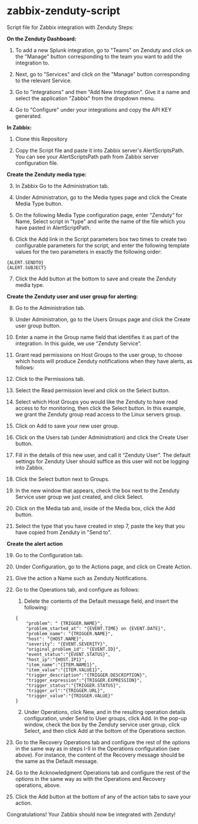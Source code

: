 # zabbix-zenduty-script
Script file for Zabbix integration with Zenduty
Steps:

**On the Zenduty Dashboard:**

1. To add a new Splunk integration, go to "Teams" on Zenduty and click on the "Manage" button corresponding to the team you want to add the integration to.

2. Next, go to "Services" and click on the "Manage" button corresponding to the relevant Service.

3. Go to "Integrations" and then "Add New Integration". Give it a name and select the application "Zabbix" from the dropdown menu.
4. Go to "Configure" under your integrations and copy the API KEY generated.

**In Zabbix:**

1. Clone this Repository

2. Copy the Script file and paste it into Zabbix server's AlertScriptsPath. You can see your AlertScriptsPath path from Zabbix server configuration file.

**Create the Zenduty media type:**

3. In Zabbix Go to the Administration tab.

4. Under Administration, go to the Media types page and click the Create Media Type button.

5. On the following Media Type configuration page, enter “Zenduty” for Name, Select script in "type" and write the name of the file which you have pasted in AlertScriptPath.

6. Click the Add link in the Script parameters box two times to create two configurable parameters for the script, and enter the following template values for the two parameters in exactly the following order:
  ```
  {ALERT.SENDTO}
  {ALERT.SUBJECT}
  ```
7. Click the Add button at the bottom to save and create the Zenduty media type.

**Create the Zenduty user and user group for alerting:**

8. Go to the Administration tab.

9. Under Administration, go to the Users Groups page and click the Create user group button.

10. Enter a name in the Group name field that identifies it as part of the integration. In this guide, we use “Zenduty Service”.

11. Grant read permissions on Host Groups to the user group, to choose which hosts will produce Zenduty notifications when they have alerts, as follows:
  1. Click to the Permissions tab.
  2. Select the Read permission level and click on the Select button.
  3. Select which Host Groups you would like the Zenduty to have read access to for monitoring, then click the Select button. In this example, we grant the Zenduty group read access to the Linux servers group.

12. Click on Add to save your new user group.

13. Click on the Users tab (under Administration) and click the Create User button.

14. Fill in the details of this new user, and call it “Zenduty User”. The default settings for Zenduty User should suffice as this user will not be logging into Zabbix.

15. Click the Select button next to Groups.

16. In the new window that appears, check the box next to the Zenduty Service user group we just created, and click Select.

17. Click on the Media tab and, inside of the Media box, click the Add button. 

18. Select the type that you have created in step 7, paste the key that you have copied from Zenduty in "Send to".

**Create the alert action**

19. Go to the Configuration tab.
20. Under Configuration, go to the Actions page, and click on Create Action.
21. Give the action a Name such as Zenduty Notifications.
22. Go to the Operations tab, and configure as follows:
    1. Delete the contents of the Default message field, and insert the following:
    ```
    {
        "problem": " {TRIGGER.NAME}",
        "problem_started_at": "{EVENT.TIME} on {EVENT.DATE}",
        "problem_name": "{TRIGGER.NAME}",
        "host": "{HOST.NAME}",
        "severity": "{EVENT.SEVERITY}",
        "original_problem_id": "{EVENT.ID}",
        "event_status":"{EVENT.STATUS}",
        "host_ip":"{HOST.IP1}",
        "item_name":"{ITEM.NAME1}",
        "item_value":"{ITEM.VALUE1}",
        "trigger_description":"{TRIGGER.DESCRIPTION}",
        "trigger_expression":"{TRIGGER.EXPRESSION}",
        "trigger_status":"{TRIGGER.STATUS}",
        "trigger_url":"{TRIGGER.URL}",
        "trigger_value":"{TRIGGER.VALUE}"
    }
    ```
    2. Under Operations, click New, and in the resulting operation details configuration, under Send to User groups, click Add. In the pop-up window, check the box by the Zenduty service user group, click Select, and then click Add at the bottom of the Operations section.

23. Go to the Recovery Operations tab and configure the rest of the options in the same way as in steps I-II in the Operations configuration (see above). For instance, the content of the Recovery message should be the same as the Default message.

24. Go to the Acknowledgment Operations tab and configure the rest of the options in the same way as with the Operations and Recovery operations, above.

25. Click the Add button at the bottom of any of the action tabs to save your action.

Congratulations! Your Zabbix should now be integrated with Zenduty!


